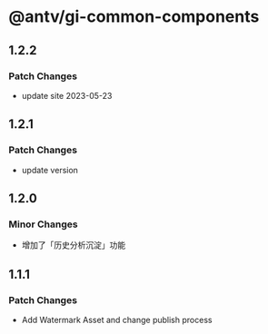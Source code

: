 # @antv/gi-common-components

## 1.2.2

### Patch Changes

- update site 2023-05-23

## 1.2.1

### Patch Changes

- update version

## 1.2.0

### Minor Changes

- 增加了「历史分析沉淀」功能

## 1.1.1

### Patch Changes

- Add Watermark Asset and change publish process
